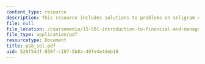 ```yaml
---
content_type: resource
description: This resource includes solutions to problems on seligram case write-up.
file: null
file_location: /coursemedia/15-501-introduction-to-financial-and-managerial-accounting-spring-2004/528f54df850fc1075b8a49fe4e4deb18_ps8_sol.pdf
file_type: application/pdf
resourcetype: Document
title: ps8_sol.pdf
uid: 528f54df-850f-c107-5b8a-49fe4e4deb18
---
```

